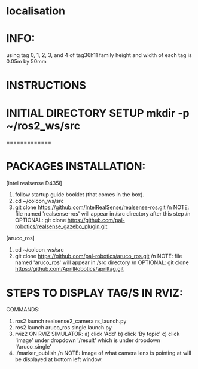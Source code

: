 # localisation


INFO:
=============
using tag 0, 1, 2, 3, and 4 of tag36h11 family
height and width of each tag is 0.05m by 50mm



INSTRUCTIONS
=============
INITIAL DIRECTORY SETUP
mkdir -p ~/ros2_ws/src
=============
=============

PACKAGES INSTALLATION:
=============

[intel realsense D435i]
1. follow startup guide booklet (that comes in the box).
2. cd ~/colcon_ws/src
3. git clone https://github.com/IntelRealSense/realsense-ros.git
/n NOTE: file named 'realsense-ros' will appear in /src directory after this step
/n OPTIONAL: git clone https://github.com/pal-robotics/realsense_gazebo_plugin.git


[aruco_ros]
1. cd ~/colcon_ws/src
2. git clone https://github.com/pal-robotics/aruco_ros.git
/n NOTE: file named 'aruco_ros' will appear in /src directory
/n OPTIONAL: git clone https://github.com/AprilRobotics/apriltag.git


STEPS TO DISPLAY TAG/S IN RVIZ:
=============
  COMMANDS:
  1. ros2 launch realsense2_camera rs_launch.py
  2. ros2 launch aruco_ros single.launch.py
  3. rviz2
    ON RVIZ SIMULATOR:
    a) click 'Add'
    b) click 'By topic'
    c) click 'image' under dropdown '/result' which is under dropdown '/aruco_single'
  4. ./marker_publish
/n NOTE: Image of what camera lens is pointing at will be displayed at bottom left window.
